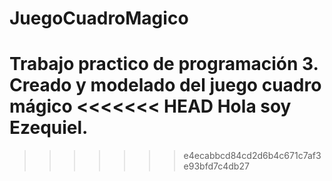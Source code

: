 # JuegoCuadroMagico

Trabajo practico de programación 3. Creado y modelado del juego cuadro mágico
<<<<<<< HEAD
Hola soy Ezequiel.
=======

>>>>>>> e4ecabbcd84cd2d6b4c671c7af3e93bfd7c4db27
